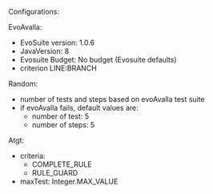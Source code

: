 Configurations:

EvoAvalla:
- EvoSuite version: 1.0.6
- JavaVersion: 8
- Evosuite Budget: No budget (Evosuite defaults)
- criterion LINE:BRANCH

Random:
- number of tests and steps based on evoAvalla test suite
- if evoAvalla fails, default values are:
    - number of test: 5
    - number of steps: 5

Atgt:
- criteria:
    - COMPLETE_RULE
    - RULE_GUARD
- maxTest: Integer.MAX_VALUE
